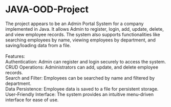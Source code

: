 # JAVA-OOD-Project

The project appears to be an Admin Portal System for a company implemented in Java. It allows Admin to register, login, add, update, delete, and view employee records. The system also supports functionalities like searching employees by name, viewing employees by department, and saving/loading data from a file.
<br><br>
Features:
<br>
Authentication: Admin can register and login securely to access the system. <br>
CRUD Operations: Administrators can add, update, and delete employee records. <br>
Search and Filter: Employees can be searched by name and filtered by department. <br>
Data Persistence: Employee data is saved to a file for persistent storage. <br>
User-Friendly Interface: The system provides an intuitive menu-driven interface for ease of use.<br>
